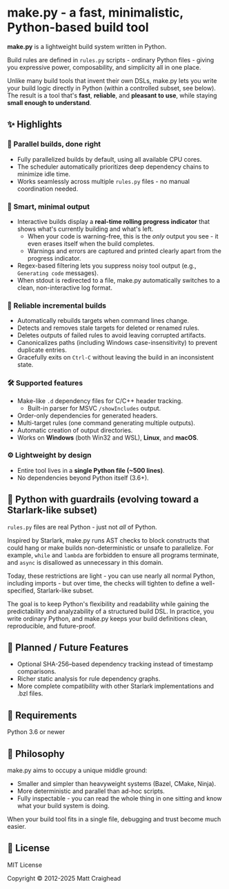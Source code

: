 # make.py - a fast, minimalistic, Python-based build tool
**make.py** is a lightweight build system written in Python.

Build rules are defined in `rules.py` scripts - ordinary Python files - giving you expressive power, composability,
and simplicity all in one place.

Unlike many build tools that invent their own DSLs, make.py lets you write your build logic directly in Python
(within a controlled subset, see below). The result is a tool that's **fast**, **reliable**, and **pleasant to use**,
while staying **small enough to understand**.

## ✨ Highlights

### 🔄 Parallel builds, done right
- Fully parallelized builds by default, using all available CPU cores.
- The scheduler automatically prioritizes deep dependency chains to minimize idle time.
- Works seamlessly across multiple `rules.py` files - no manual coordination needed.

### 🧠 Smart, minimal output
- Interactive builds display a **real-time rolling progress indicator** that shows what's currently building and what's left.
  - When your code is warning-free, this is the *only* output you see - it even erases itself when the build completes.
  - Warnings and errors are captured and printed clearly apart from the progress indicator.
- Regex-based filtering lets you suppress noisy tool output (e.g., `Generating code` messages).
- When stdout is redirected to a file, make.py automatically switches to a clean, non-interactive log format.

### 🧩 Reliable incremental builds
- Automatically rebuilds targets when command lines change.
- Detects and removes stale targets for deleted or renamed rules.
- Deletes outputs of failed rules to avoid leaving corrupted artifacts.
- Canonicalizes paths (including Windows case-insensitivity) to prevent duplicate entries.
- Gracefully exits on `Ctrl-C` without leaving the build in an inconsistent state.

### 🛠 Supported features
- Make-like `.d` dependency files for C/C++ header tracking.
  - Built-in parser for MSVC `/showIncludes` output.
- Order-only dependencies for generated headers.
- Multi-target rules (one command generating multiple outputs).
- Automatic creation of output directories.
- Works on **Windows** (both Win32 and WSL), **Linux**, and **macOS**.

### ⚙️ Lightweight by design
- Entire tool lives in a **single Python file (~500 lines)**.
- No dependencies beyond Python itself (3.6+).

## 🧱 Python with guardrails (evolving toward a Starlark-like subset)
`rules.py` files are real Python - just not *all* of Python.

Inspired by Starlark, make.py runs AST checks to block
constructs that could hang or make builds non-deterministic or unsafe to parallelize.
For example, `while` and `lambda` are forbidden to ensure all programs terminate, and
`async` is disallowed as unnecessary in this domain.

Today, these restrictions are light - you can use nearly all normal Python, including imports - but over time,
the checks will tighten to define a well-specified, Starlark-like subset.

The goal is to keep Python's flexibility and readability while gaining the predictability and analyzability of
a structured build DSL. In practice, you write ordinary Python, and make.py keeps your build definitions clean,
reproducible, and future-proof.

## 🚧 Planned / Future Features
- Optional SHA-256–based dependency tracking instead of timestamp comparisons.
- Richer static analysis for rule dependency graphs.
- More complete compatibility with other Starlark implementations and .bzl files.

## 🧾 Requirements
Python 3.6 or newer

## 🧭 Philosophy
make.py aims to occupy a unique middle ground:
- Smaller and simpler than heavyweight systems (Bazel, CMake, Ninja).
- More deterministic and parallel than ad-hoc scripts.
- Fully inspectable - you can read the whole thing in one sitting and know what your build system is doing.

When your build tool fits in a single file, debugging and trust become much easier.

## 📜 License
MIT License

Copyright © 2012-2025 Matt Craighead
